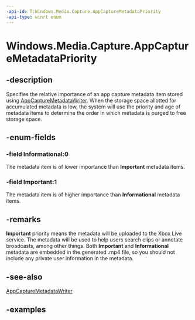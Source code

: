 ```yaml
---
-api-id: T:Windows.Media.Capture.AppCaptureMetadataPriority
-api-type: winrt enum
---
```


<!-- Enumeration syntax.
public enum AppCaptureMetadataPriority : int 
-->

# Windows.Media.Capture.AppCaptureMetadataPriority

## -description
Specifies the relative importance of an app capture metadata item stored using [AppCaptureMetadataWriter](/uwp/api/windows.media.capture.appcapturemetadatawriter). When the storage space allotted for accumulated metadata is low, the system will use the priority and age of metadata items to determine the order in which metadata is purged to free storage space.

## -enum-fields
### -field Informational:0
The metadata item is of lower importance than **Important** metadata items.

### -field Important:1
The metadata item is of higher importance than **Informational** metadata items.

## -remarks
**Important** priority means the metadata will be uploaded to the Xbox Live service.  The metadata will be used to help users search clips or annotate broadcasts, among other things.
Both **Important** and **Informational** metadata are embedded in the generated .mp4 file, so you should not include any private user information in the metadata.

## -see-also
[AppCaptureMetadataWriter](/uwp/api/windows.media.capture.appcapturemetadatawriter)

## -examples

